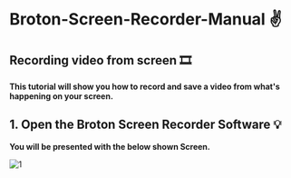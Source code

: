 # Broton-Screen-Recorder-Manual :v:

## Recording video from screen :film_strip:
**This tutorial will show you how to record and save a video from what's happening on your screen.**

## 1. Open the Broton Screen Recorder Software :bulb:
**You will be presented with the below shown Screen.**  

![1](https://user-images.githubusercontent.com/71088270/104145296-68c41400-53ec-11eb-89f1-278c8e83a233.PNG)
